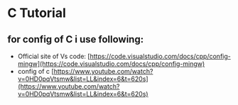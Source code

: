 # C Tutorial 

## for config of C i use following:
- Official site of Vs code: [https://code.visualstudio.com/docs/cpp/config-mingw](https://code.visualstudio.com/docs/cpp/config-mingw) 
- config of c [https://www.youtube.com/watch?v=0HD0pqVtsmw&list=LL&index=6&t=620s](https://www.youtube.com/watch?v=0HD0pqVtsmw&list=LL&index=6&t=620s)
